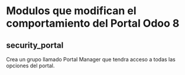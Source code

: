# Modulos que modifican el comportamiento del Portal Odoo 8


## security_portal
Crea un grupo llamado Portal Manager que tendra acceso a todas las opciones del
portal.

